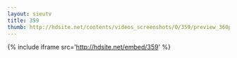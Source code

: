 ```yaml
---
layout: sieutv
title: 359
thumb: http://hdsite.net/contents/videos_screenshots/0/359/preview_360p.mp4.jpg
---
```

{% include iframe src='http://hdsite.net/embed/359' %}
 

